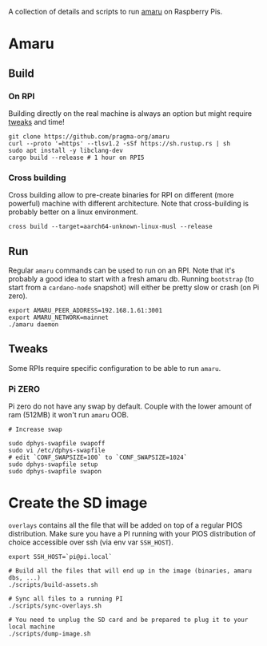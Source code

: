 A collection of details and scripts to run [amaru](https://github.com/pragma-org/amaru) on Raspberry Pis.

# Amaru

## Build

### On RPI

Building directly on the real machine is always an option but might require [tweaks](#tweaks) and time!

```shell
git clone https://github.com/pragma-org/amaru
curl --proto '=https' --tlsv1.2 -sSf https://sh.rustup.rs | sh
sudo apt install -y libclang-dev 
cargo build --release # 1 hour on RPI5
```

### Cross building

Cross building allow to pre-create binaries for RPI on different (more powerful) machine with different architecture.
Note that cross-building is probably better on a linux environment.

```shell
cross build --target=aarch64-unknown-linux-musl --release
```

## Run

Regular `amaru` commands can be used to run on an RPI. Note that it's probably a good idea to start with a fresh amaru db. Running `bootstrap` (to start from a `cardano-node` snapshot) will either be pretty slow or crash (on Pi zero).

```shell
export AMARU_PEER_ADDRESS=192.168.1.61:3001
export AMARU_NETWORK=mainnet
./amaru daemon
```

## Tweaks

Some RPIs require specific configuration to be able to run `amaru`.

### Pi ZERO

Pi zero do not have any swap by default. Couple with the lower amount of ram (512MB) it won't run `amaru` OOB.

```shell
# Increase swap

sudo dphys-swapfile swapoff
sudo vi /etc/dphys-swapfile
# edit `CONF_SWAPSIZE=100` to `CONF_SWAPSIZE=1024`
sudo dphys-swapfile setup
sudo dphys-swapfile swapon
```

# Create the SD image

`overlays` contains all the file that will be added on top of a regular PIOS distribution.
Make sure you have a PI running with your PIOS distribution of choice accessible over ssh (via env var `SSH_HOST`).

```shell
export SSH_HOST=`pi@pi.local`

# Build all the files that will end up in the image (binaries, amaru dbs, ...)
./scripts/build-assets.sh

# Sync all files to a running PI
./scripts/sync-overlays.sh

# You need to unplug the SD card and be prepared to plug it to your local machine
./scripts/dump-image.sh
```